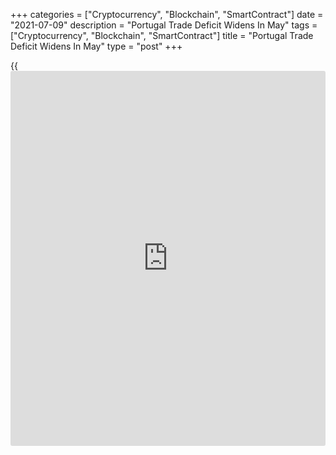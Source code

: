 +++
categories = ["Cryptocurrency", "Blockchain", "SmartContract"]
date = "2021-07-09"
description = "Portugal Trade Deficit Widens In May"
tags = ["Cryptocurrency", "Blockchain", "SmartContract"]
title = "Portugal Trade Deficit Widens In May"
type = "post"
+++

{{<iframe id="large-banner" src="https://www.bounty.group/#slide=14.0" width="100%" height="600" scrolling="no" style="border: 0px solid rgb(216, 221, 230); border-radius: 3px;">}}

Portugal's trade deficit widened in May, figures from Statistics
Portugal showed on Friday.

The trade deficit rose to EUR 1.369 billion in May from EUR 947 million
in the same month last year. In April, the deficit was EUR 1.302
million.

Exports gained 54.8 percent year-on-year in May, after a 82.1 percent
rise in April.

Imports grew 52.6 percent annually in May, after a 61.3 percent rise in
the previous month.

On a month-on-month basis, exports fell 0.5 percent, while imports
increased 0.6 percent.

For comments and feedback [contact](https://www.playgroundfx.com/contact/): editorial@rtt[news](https://www.letsplayfx.com/blog/forex-news-website/).com

[Economic News][1]

 **What parts of the world are seeing the best (and worst) economic
performances lately? Click[here][2] to check out our [Econ Scorecard][2]
and find out! See up-to-the-moment [ranking](https://www.playgroundfx.com/blog/crypto-exchange-ranking/)s for the best and worst
performers in [GDP][3], [unemployment rate][4], [inflation][5] and much
more.**

   1. www.rtt[news](https://www.letsplayfx.com/blog/forex-news-website/).com/Content/EconomicNews.aspx
   2. www.rtt[news](https://www.letsplayfx.com/blog/forex-news-website/).com/economic-scorecard/world-rank/industrial-production/highest-performance.aspx
   3. www.rtt[news](https://www.letsplayfx.com/blog/forex-news-website/).com/economic-scorecard/world-rank/GDP/highest-performance.aspx
   4. www.rtt[news](https://www.letsplayfx.com/blog/forex-news-website/).com/economic-scorecard/world-rank/unemployment-rate/lowest-performance.aspx
   5. www.rtt[news](https://www.letsplayfx.com/blog/forex-news-website/).com/economic-scorecard/world-rank/CPI/highest-performance.aspx